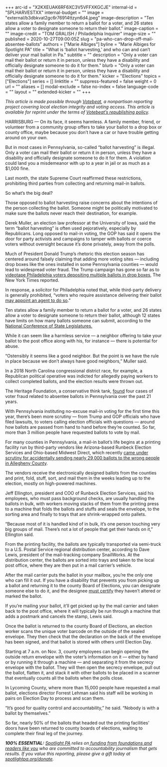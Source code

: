 +++
arc-id = "X2KXEUAK6RF6XC3V5VFFXKGCJE"
internal-id = "SPLHARVESTXX"
internal-budget = ""
image = "external/b3dbkvat2gc6r76914ttzyn6d4.jpeg"
image-description = "Ten states allow a family member to return a ballot for a voter, and 26 states allow a voter to designate someone to return their ballot."
image-caption = ""
image-credit = "TOM GRALISH / Philadelphia Inquirer"
image-size = ""
published = 2020-10-27T09:00:05Z
slug = "pa-who-can-drop-off-mail-absentee-ballots"
authors = ["Marie Albiges"]
byline = "Marie Albiges for Spotlight PA"
title = "What is ‘ballot harvesting,’ and who can and can’t deliver your mail ballot in Pa."
subtitle = ""
description = "Only a voter can mail their ballot or return it in person, unless they have a disability and officially designate someone to do it for them."
blurb = "Only a voter can mail their ballot or return it in person, unless they have a disability and officially designate someone to do it for them."
kicker = "Elections"
topics = ["Elections"]
series = []
linktitle = ""
suppress-featured = false
weight = 0
url = ""
aliases = []
modal-exclude = false
no-index = false
language-code = ""
layout = ""
extended-kicker = ""
+++

<i>This article is made possible through </i><a href="http://votebeat.org/"><i>Votebeat</i></a><i>, a nonpartisan reporting project covering local election integrity and voting access. This article is available for reprint under the terms of </i><a href="https://www.votebeat.org/pages/republishing"><i>Votebeat’s republishing policy</i></a><i>.</i>

HARRISBURG — On its face, it seems harmless. A family member, friend, or volunteer from a community group offers to take your ballot to a drop box or county office, maybe because you don’t have a car or have trouble getting around on your own.

But in most cases in Pennsylvania, so-called “ballot harvesting” is illegal. Only a voter can mail their ballot or return it in person, unless they have a disability and officially designate someone to do it for them. A violation could land you a misdemeanor with up to a year in jail or as much as a $1,000 fine.

Last month, the state Supreme Court reaffirmed these restrictions, prohibiting third parties from collecting and returning mail-in ballots.

So what’s the big deal?

Those opposed to ballot harvesting raise concerns about the intentions of the person collecting the ballot. Someone might be politically motivated to make sure the ballots never reach their destination, for example.

Derek Muller, an election law professor at the University of Iowa, said the term “ballot harvesting” is often used pejoratively, especially by Republicans. Long opposed to mail-in voting, the GOP has said it opens the door for party activists and campaigns to tamper with ballots or coerce voters without oversight because it’s done privately, away from the polls.

<script src="https://www.spotlightpa.org/embed.js" async></script><div data-spl-embed-version="1" data-spl-src="https://www.spotlightpa.org/embeds/newsletter/"></div>

Much of President Donald Trump’s rhetoric this election season has centered around falsely claiming that adding more voting sites — including drop boxes like the ones installed in some Pennsylvania counties — would lead to widespread voter fraud. The Trump campaign has gone so far as to <a href="https://www.nytimes.com/2020/10/22/us/politics/trump-campaign-voter-surveillance.html">videotape Philadelphia voters depositing multiple ballots in drop boxes</a>, The New York Times reported.

In response, a solicitor for Philadelphia noted that, while third-party delivery is generally prohibited, “voters who require assistance delivering their ballot <a href="https://www.inquirer.com/politics/election/trump-campaign-surveillance-philadelphia-mail-ballot-drop-boxes-20201022.html">may appoint an agent to do so</a>.”

Ten states allow a family member to return a ballot for a voter, and 26 states allow a voter to designate someone to return their ballot, although 12 states have limits on how many ballots someone can submit, according to the <a href="https://www.ncsl.org/research/elections-and-campaigns/vopp-table-10-who-can-collect-and-return-an-absentee-ballot-other-than-the-voter.aspx">National Conference of State Legislatures.</a>

While it can seem like a harmless service — a neighbor offering to take your ballot to the post office along with his, for instance — there is potential for abuse.

“Ostensibly it seems like a good neighbor. But the point is we have the rule in place because we don’t always have good neighbors,” Muller said.

In a 2018 North Carolina congressional district race, for example, a Republican political operative was indicted for allegedly paying workers to collect completed ballots, and the election results were thrown out.

The Heritage Foundation, a conservative think tank, <a href="https://www.heritage.org/voterfraud/search?combine=&state=PA&year=&case_type=All&fraud_type=24489">found</a> four cases of voter fraud related to absentee ballots in Pennsylvania over the past 21 years.

With Pennsylvania instituting no-excuse mail-in voting for the first time this year, there’s been more scrutiny — from Trump and GOP officials who have filed lawsuits, to voters calling election officials with questions — around how ballots are passed from hand to hand before they’re counted. So far, more than 3 million people have requested ballots to vote by mail.

For many counties in Pennsylvania, a mail-in ballot’s life begins at a printing facility run by third-party vendors like Arizona-based Runbeck Election Services and Ohio-based Midwest Direct, which recently <a href="https://www.post-gazette.com/news/politics-local/2020/10/14/Election-ballots-mail-in-absentee-incorrect-allegheny-county-pittsburgh-voters/stories/202010140139">came under scrutiny for accidentally sending nearly 29,000 ballots to the wrong people in Allegheny County</a>.

The vendors receive the electronically designed ballots from the counties and print, fold, stuff, sort, and mail them in the weeks leading up to the election, mostly on high-powered machines.

Jeff Ellington, president and COO of Runbeck Election Services, said his employees, who must pass background checks, are usually handling the ballots in bulk, with workers moving stacks of them from the printing press to a machine that folds the ballots and stuffs and seals the envelope, to the sorting area and finally to trays that are shrink-wrapped onto pallets.

“Because most of it is handled kind of in bulk, it’s one person touching very big groups of mail. There’s not a lot of people that get their hands on it,” Ellington said.

From the printing facility, the ballots are typically transported via semi-truck to a U.S. Postal Service regional distribution center, according to Dave Lewis, president of the mail-tracking company SnailWorks. At the distribution center, the ballots are sorted into trays and taken to the local post office, where they are then put in a mail carrier’s vehicle.

After the mail carrier puts the ballot in your mailbox, you’re the only one who can fill it out. If you have a disability that prevents you from picking up a ballot and returning it to the county Board of Elections, you can designate someone else to do it, and the designee <a href="https://www.votespa.com/Resources/Documents/Authorize-Designated-Agent-for-Mail-in-or-Absentee-Ballot.pdf">must certify</a> they haven’t altered or marked the ballot.

<script src="https://www.spotlightpa.org/embed.js" async></script><div data-spl-embed-version="1" data-spl-src="https://www.spotlightpa.org/embeds/cta/?url=https%3A%2F%2Fwww.spotlightpa.org%2Fdonate&eyebrow=BECOME%20A%20MEMBER&body=Make%20a%20gift%20today%20and%20help%20Spotlight%20PA%20continue%20to%20provide%20100%25%20essential%20reporting%20on%20the%20upcoming%20election%20in%20Pennsylvania.%20From%20court%20challenges%20to%20voter%20intimidation%2C%20our%20reporters%20are%20keeping%20watch%20for%20you.&cta=JOIN%20US%20NOW"></div>

If you’re mailing your ballot, it’ll get picked up by the mail carrier and taken back to the post office, where it will typically be run through a machine that adds a postmark and cancels the stamp, Lewis said.

Once the ballot is returned to the county Board of Elections, an election worker scans the unique voter barcode on the outside of the sealed envelope. They then check that the declaration on the back of the envelope has been signed, and that ballot is stored with others until Election Day.

Starting at 7 a.m. on Nov. 3, county employees can begin opening the outside return envelope with the voter’s information on it — either by hand or by running it through a machine — and separating it from the secrecy envelope with the ballot. They will then open the secrecy envelope, pull out the ballot, flatten it, and stack it with other ballots to be placed in a scanner that eventually counts all the ballots when the polls close.

In Lycoming County, where more than 15,000 people have requested a mail ballot, elections director Forrest Lehman said his staff will be working in pairs on Election Day to process and scan them.

“It’s good for quality control and accountability,” he said. “Nobody is with a ballot by themselves.”

So far, nearly 50% of the ballots that headed out the printing facilities' doors have been returned to county boards of elections, waiting to complete their final leg of the journey.

<i><b>100% ESSENTIAL:</b></i><i> </i><a href="https://www.spotlightpa.org/"><i>Spotlight PA</i></a><i> relies on</i><a href="https://www.spotlightpa.org/support"><i> funding from foundations and readers like you</i></a><i> who are committed to accountability journalism that gets results. If you value this reporting, please give a gift today at </i><a href="https://www.spotlightpa.org/donate"><i>spotlightpa.org/donate</i></a><i>.</i>

<script src="https://www.spotlightpa.org/embed.js" async></script><div data-spl-embed-version="1" data-spl-src="https://www.spotlightpa.org/embeds/tips/?tip_text=Are%20you%20a%20Pennsylvania%20resident%20with%20a%20voting%20or%20election%20question%3F%20Send%20it%20to%20Spotlight%20PA%20and%20we'll%20do%20our%20best%20to%20answer%20it.&flag_text=election%202020"></div>
